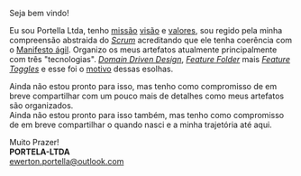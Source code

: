 Seja bem vindo!

Eu sou Portella Ltda, tenho [missão](docs/missao/readme.md) [visão](docs/visao/readme.md) e [valores](docs/valor/readme.md), sou regido pela minha compreensão abstraida do [*Scrum*](docs/scrum/readme.md) acreditando que ele tenha coerência com o [Manifesto ágil](https://agilemanifesto.org/iso/ptbr/manifesto.html). Organizo os meus artefatos atualmente principalmente com três "tecnologias". [*Domain Driven Design*](docs/domain-driven-design/README.md), [*Feature Folder*](https://maestros.io/structure-by-type-vs-feature) mais [*Feature Toggles*](https://pt.wikipedia.org/wiki/Feature_toggle) e esse foi o [motivo]() dessas esolhas.

Ainda não estou pronto para isso, mas tenho como compromisso de em breve compartilhar com um pouco mais de detalhes como meus artefatos são organizados.\
Ainda não estou pronto para isso também, mas tenho como compromisso de em breve compartilhar o quando nasci e a minha trajetória até aqui.

Muito Prazer!\
**PORTELA-LTDA**\
ewerton.portella@outlook.com
